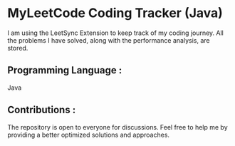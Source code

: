 # MyLeetCode Coding Tracker (Java)

I am using the LeetSync Extension to keep track of my coding journey. All the problems I have solved, along with the performance analysis, are stored.

## Programming Language :

Java

## Contributions :

The repository is open to everyone for discussions. 
Feel free to help me by providing a better optimized solutions and approaches.
